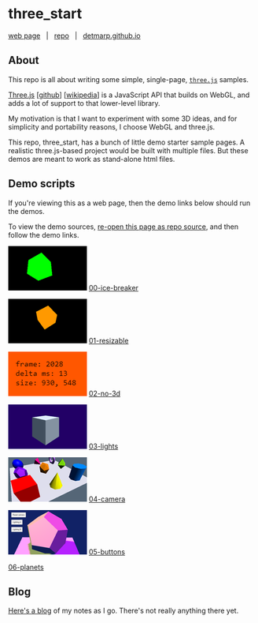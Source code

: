 # three_start

[web page](https://detmarp.github.io/three_start)
&nbsp; | &nbsp;
[repo](https://github.com/detmarp/three_start)
&nbsp; | &nbsp;
[detmarp.github.io](https://detmarp.github.io)

## About
This repo is all about writing some simple, single-page, [`three.js`](https://threejs.org/) samples.

[Three.js](https://threejs.org/)
[[github](https://github.com/mrdoob/three.js)]
[[wikipedia](https://en.wikipedia.org/wiki/Three.js)]
is a JavaScript API that builds on WebGL, and adds a lot of support to that lower-level library.

My motivation is that I want to experiment with some 3D ideas, and for simplicity and portability reasons, I choose WebGL and three.js.

This repo, three_start, has a bunch of little demo starter sample pages.  A realistic three.js-based project would be built with multiple files.  But these demos are meant to work as stand-alone html files.


## Demo scripts
If you're viewing this as a web page, then the demo links below should run the demos.

To view the demo sources, [re-open this page as repo source](https://github.com/detmarp/three_start), and then follow the demo links.

[![image](./00.png)](./00-ice-breaker.html)
[00-ice-breaker](./00-ice-breaker.html)

[![image](./01.png)](./01-resizable.html)
[01-resizable](./01-resizable.html)

[![image](./02.png)](./02-no-3d.html)
[02-no-3d](./02-no-3d.html)

[![image](./03.png)](./03-lights.html)
[03-lights](./03-lights.html)

[![image](./04.png)](./04-camera.html)
[04-camera](./04-camera.html)

[![image](./05.png)](./05-buttons.html)
[05-buttons](./05-buttons.html)

[06-planets](./06-planets.html)

## Blog

[Here's a blog](blog/readme.md) of my notes as I go.  There's not really anything there yet.
